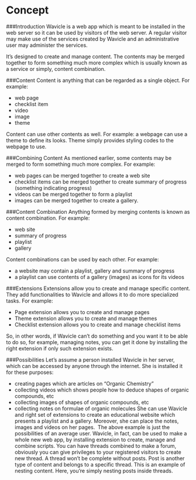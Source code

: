 Concept
=======
###Introduction
Wavicle is a web app which is meant to be installed in the web server so it can be used by visitors of the web server. A regular visitor may make use of the services created by Wavicle and an administrative user may administer the services.

It’s designed to create and manage content. The contents may be merged together to form something much more complex which is usually known as a service or simply, content combination.

###Content
Content is anything that can be regarded as a single object. For example:
- web page
- checklist item
- video
- image
- theme

Content can use other contents as well. For example:
a webpage can use a theme to define its looks. Theme simply provides styling codes to the webpage to use.

###Combining Content
As mentioned earlier, some contents may be merged to form something much more complex. For example:
- web pages can be merged together to create a web site
- checklist items can be merged together to create summary of progress (something indicating progress)
- videos can be merged together to form a playlist
- images can be merged together to create a gallery.

###Content Combination
Anything formed by merging contents is known as content combination. For example:
- web site
- summary of progress
- playlist
- gallery

Content combinations can be used by each other. For example:
- a website may contain a playlist, gallery and summary of progress
- a playlist can use contents of a gallery (images) as icons for its videos

###Extensions
Extensions allow you to create and manage specific content. They add functionalities to Wavicle and allows it to do more specialized tasks. For example:
- Page extension allows you to create and manage pages
- Theme extension allows you to create and manage themes
- Checklist extension allows you to create and manage checklist items

So, in other words, if Wavicle can’t do something and you want it to be able to do so, for example, managing notes, you can get it done by installing the right extension if only such extension exists.

###Possibilities
Let’s assume a person installed Wavicle in her server, which can be accessed by anyone through the internet. She is installed it for these purposes:
- creating pages which are articles on “Organic Chemistry”
- collecting videos which shows people how to deduce shapes of organic compounds, etc
- collecting images of shapes of organic compounds, etc
- collecting notes on formulae of organic molecules
She can use Wavicle and right set of extensions to create an educational website which presents a playlist and a gallery. Moreover, she can place the notes, images and videos on her pages.
 The above example is just the possibilities of an average user.
Wavicle, in fact, can be used to make a whole new web app, by installing extension to create, manage and combine scripts.
You can have threads combined to make a forum, obviously you can give privileges to your registered visitors to create new thread.
A thread won’t be complete without posts. Post is another type of content and belongs to a specific thread. This is an example of nesting content. Here, you’re simply nesting posts inside threads.
